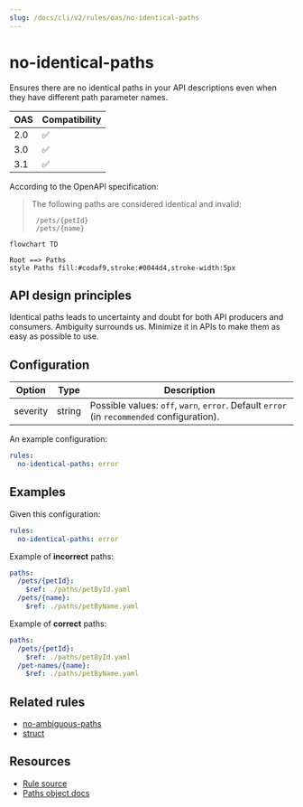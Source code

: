 ```yaml
---
slug: /docs/cli/v2/rules/oas/no-identical-paths
---
```


# no-identical-paths

Ensures there are no identical paths in your API descriptions even when they have different path parameter names.

| OAS | Compatibility |
| --- | ------------- |
| 2.0 | ✅            |
| 3.0 | ✅            |
| 3.1 | ✅            |

According to the OpenAPI specification:

> The following paths are considered identical and invalid:
>
>      /pets/{petId}
>      /pets/{name}

```mermaid
flowchart TD

Root ==> Paths
style Paths fill:#codaf9,stroke:#0044d4,stroke-width:5px
```

## API design principles

Identical paths leads to uncertainty and doubt for both API producers and consumers.
Ambiguity surrounds us.
Minimize it in APIs to make them as easy as possible to use.

## Configuration

| Option   | Type   | Description                                                                                |
| -------- | ------ | ------------------------------------------------------------------------------------------ |
| severity | string | Possible values: `off`, `warn`, `error`. Default `error` (in `recommended` configuration). |

An example configuration:

```yaml
rules:
  no-identical-paths: error
```

## Examples

Given this configuration:

```yaml
rules:
  no-identical-paths: error
```

Example of **incorrect** paths:

```yaml
paths:
  /pets/{petId}:
    $ref: ./paths/petById.yaml
  /pets/{name}:
    $ref: ./paths/petByName.yaml
```

Example of **correct** paths:

```yaml
paths:
  /pets/{petId}:
    $ref: ./paths/petById.yaml
  /pet-names/{name}:
    $ref: ./paths/petByName.yaml
```

## Related rules

- [no-ambiguous-paths](./no-ambiguous-paths.md)
- [struct](./struct.md)

## Resources

- [Rule source](https://github.com/Redocly/redocly-cli/blob/main/packages/core/src/rules/common/no-identical-paths.ts)
- [Paths object docs](https://redocly.com/docs/openapi-visual-reference/paths/)
